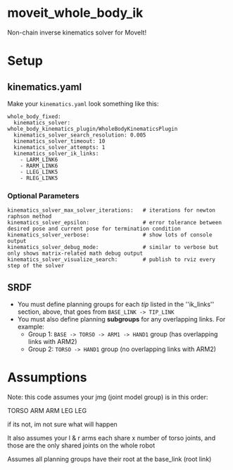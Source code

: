 moveit_whole_body_ik
====================

Non-chain inverse kinematics solver for MoveIt!

# Setup

## kinematics.yaml

Make your ``kinematics.yaml`` look something like this:

```
whole_body_fixed:
  kinematics_solver: whole_body_kinematics_plugin/WholeBodyKinematicsPlugin
  kinematics_solver_search_resolution: 0.005
  kinematics_solver_timeout: 10
  kinematics_solver_attempts: 1
  kinematics_solver_ik_links:
    - LARM_LINK6
    - RARM_LINK6
    - LLEG_LINK5
    - RLEG_LINK5
```

### Optional Parameters

```
kinematics_solver_max_solver_iterations:   # iterations for newton raphson method
kinematics_solver_epsilon:                 # error tolerance between desired pose and current pose for termination condition
kinematics_solver_verbose:                 # show lots of console output 
kinematics_solver_debug_mode:              # similar to verbose but only shows matrix-related math debug output
kinematics_solver_visualize_search:        # publish to rviz every step of the solver
```

## SRDF

 - You must define planning groups for each *tip* listed in the ''ik_links'' section, above, that goes from ``BASE_LINK -> TIP_LINK``
 - You must also define planning **subgroups** for any overlapping links. For example:
   - Group 1: ``BASE -> TORSO -> ARM1 -> HAND1`` group (has overlapping links with ARM2)
   - Group 2: ``TORSO -> HAND1`` group (no overlapping links with ARM2)

# Assumptions

Note: this code assumes your jmg (joint model group) is in this order:

   TORSO
   ARM
   ARM
   LEG
   LEG

if its not, im not sure what will happen
   
It also assumes your l & r arms each share x number of torso joints, and those are the only shared joints on the whole robot
  
Assumes all planning groups have their root at the base_link (root link)

